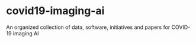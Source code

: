 # covid19-imaging-ai
An organized collection of data, software, initiatives and papers for COVID-19 imaging AI
